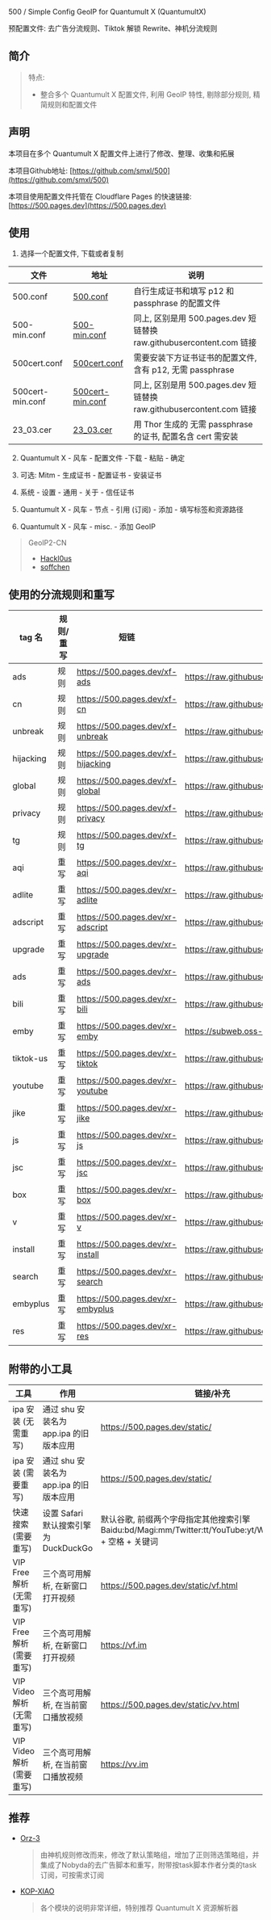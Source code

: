 500 / Simple Config GeoIP for Quantumult X (QuantumultX)

预配置文件: 去广告分流规则、Tiktok 解锁 Rewrite、神机分流规则


## 简介

> 特点: 
> 
> + 整合多个 Quantumult X 配置文件, 利用 GeoIP 特性, 剔除部分规则, 精简规则和配置文件
> 

## 声明

本项目在多个 Quantumult X 配置文件上进行了修改、整理、收集和拓展

本项目Github地址: [https://github.com/smxl/500](https://github.com/smxl/500)

本项目使用配置文件托管在 Cloudflare Pages 的快速链接: [https://500.pages.dev](https://500.pages.dev)


##  使用

1. 选择一个配置文件, 下载或者复制

文件|地址|说明
-|-|-
500.conf|[500.conf](https://raw.githubusercontent.com/smxl/500/main/500.conf)|自行生成证书和填写 p12 和 passphrase 的配置文件
500-min.conf|[500-min.conf](https://raw.githubusercontent.com/smxl/500/main/500.conf-min)|同上, 区别是用 500.pages.dev 短链替换 raw.githubusercontent.com 链接
500cert.conf|[500cert.conf](https://raw.githubusercontent.com/smxl/500/main/500cert.conf)|需要安装下方证书证书的配置文件, 含有 p12, 无需 passphrase
500cert-min.conf|[500cert-min.conf](https://raw.githubusercontent.com/smxl/500/main/500cert-min.conf)|同上, 区别是用 500.pages.dev 短链替换 raw.githubusercontent.com 链接
23_03.cer|[23_03.cer](https://raw.githubusercontent.com/smxl/500/main/static/23_03.cer)|用 Thor 生成的 无需 passphrase 的证书, 配置名含 cert 需安装
2. Quantumult X - 风车 - 配置文件 -下载 - 粘贴 - 确定

3. 可选: Mitm - 生成证书 - 配置证书 - 安装证书

4. 系统 - 设置 - 通用 - 关于 - 信任证书

5. Quantumult X - 风车 - 节点 - 引用 (订阅) - 添加 - 填写标签和资源路径

6. Quantumult X - 风车 - misc. - 添加 GeoIP

> GeoIP2-CN
> - [Hackl0us](https://cdn.jsdelivr.net/gh/Hackl0us/GeoIP2-CN@release/Country.mmdb)
> - [soffchen](https://raw.githubusercontent.com/soffchen/GeoIP2-CN/release/Country.mmdb)

## 使用的分流规则和重写

tag 名|规则/重写|短链|原链接
-|-|-|-
ads|规则|https://500.pages.dev/xf-ads|https://raw.githubusercontent.com/DivineEngine/Profiles/master/Quantumult/Filter/Guard/Advertising.list
cn|规则|https://500.pages.dev/xf-cn|https://raw.githubusercontent.com/DivineEngine/Profiles/master/Quantumult/Filter/China.list
unbreak|规则|https://500.pages.dev/xf-unbreak|https://raw.githubusercontent.com/DivineEngine/Profiles/master/Quantumult/Filter/Unbreak.list
hijacking|规则|https://500.pages.dev/xf-hijacking|https://raw.githubusercontent.com/DivineEngine/Profiles/master/Quantumult/Filter/Guard/Hijacking.list
global|规则|https://500.pages.dev/xf-global|https://raw.githubusercontent.com/DivineEngine/Profiles/master/Quantumult/Filter/Global.list
privacy|规则|https://500.pages.dev/xf-privacy|https://raw.githubusercontent.com/DivineEngine/Profiles/master/Quantumult/Filter/Guard/Privacy.list
tg|规则|https://500.pages.dev/xf-tg|https://raw.githubusercontent.com/DivineEngine/Profiles/master/Quantumult/Filter/Extra/Telegram/Telegram.list
aqi|重写|https://500.pages.dev/xr-aqi|https://raw.githubusercontent.com/chouchoui/QuanX/master/iOS_Weather_AQI_Standard.conf
adlite|重写|https://500.pages.dev/xr-adlite|https://raw.githubusercontent.com/blackmatrix7/ios_rule_script/master/rewrite/QuantumultX/AdvertisingLite/AdvertisingLite.conf
adscript|重写|https://500.pages.dev/xr-adscript|https://raw.githubusercontent.com/blackmatrix7/ios_rule_script/master/rewrite/QuantumultX/AdvertisingScript/AdvertisingScript.conf
upgrade|重写|https://500.pages.dev/xr-upgrade|https://raw.githubusercontent.com/blackmatrix7/ios_rule_script/master/rewrite/QuantumultX/Upgrade/Upgrade.conf
ads|重写|https://500.pages.dev/xr-ads|https://raw.githubusercontent.com/DivineEngine/Profiles/master/Quantumult/Rewrite/Block/Advertising.conf
bili|重写|https://500.pages.dev/xr-bili|https://raw.githubusercontent.com/blackmatrix7/ios_rule_script/master/script/bilibili/bilibili_plus.qxrewrite
emby|重写|https://500.pages.dev/xr-emby|https://subweb.oss-cn-hongkong.aliyuncs.com/Module/embyUnlocked.conf
tiktok-us|重写|https://500.pages.dev/xr-tiktok|https://raw.githubusercontent.com/Semporia/TikTok-Unlock/master/Quantumult%20X/TikTok-US.conf
youtube|重写|https://500.pages.dev/xr-youtube|https://raw.githubusercontent.com/Orz-3/QuantumultX/master/YouTube.conf
jike|重写|https://500.pages.dev/xr-jike|https://raw.githubusercontent.com/chouchoui/QuanX/master/Scripts/jike/jike.qx.conf
js|重写|https://500.pages.dev/xr-js|https://raw.githubusercontent.com/Orz-3/QuantumultX/master/JS.conf
jsc|重写|https://500.pages.dev/xr-jsc|https://raw.githubusercontent.com/Orz-3/QuantumultX/master/JS_GetCookie.conf
box|重写|https://500.pages.dev/xr-box|https://raw.githubusercontent.com/chavyleung/scripts/master/box/rewrite/boxjs.rewrite.quanx.conf
v|重写|https://500.pages.dev/xr-v|https://raw.githubusercontent.com/smxl/500/main/xd/v.conf
install|重写|https://500.pages.dev/xr-install|https://raw.githubusercontent.com/smxl/500/main/xd/install.conf
search|重写|https://500.pages.dev/xr-search|https://raw.githubusercontent.com/smxl/500/main/xd/search.conf
embyplus|重写|https://500.pages.dev/xr-embyplus|https://raw.githubusercontent.com/smxl/500/main/xd/embyplus.conf
res|重写|https://500.pages.dev/xr-res|https://raw.githubusercontent.com/smxl/500/main/xd/res.conf

## 附带的小工具

工具|作用|链接/补充
-|-|-
ipa 安装 (无需重写)|通过 shu 安装名为 app.ipa 的旧版本应用|https://500.pages.dev/static/
ipa 安装 (需要重写)|通过 shu 安装名为 app.ipa 的旧版本应用|https://500.pages.dev/static/
快速搜索 (需要重写)|设置 Safari 默认搜索引擎为 DuckDuckGo|默认谷歌, 前缀两个字母指定其他搜索引擎 Baidu:bd/Magi:mm/Twitter:tt/YouTube:yt/WolframAlpha:wa + 空格 + 关键词
VIP Free 解析 (无需重写)|三个高可用解析, 在新窗口打开视频|https://500.pages.dev/static/vf.html
VIP Free 解析 (需要重写)|三个高可用解析, 在新窗口打开视频|https://vf.im
VIP Video 解析 (无需重写)|三个高可用解析, 在当前窗口播放视频|https://500.pages.dev/static/vv.html
VIP Video 解析 (需要重写)|三个高可用解析, 在当前窗口播放视频|https://vv.im


## 推荐

+ [Orz-3](https://github.com/Orz-3/QuantumultX)

  > 由神机规则修改而来，修改了默认策略组，增加了正则筛选策略组，并集成了Nobyda的去广告脚本和重写，附带按task脚本作者分类的task订阅，可按需求订阅

+ [KOP-XIAO](https://github.com/KOP-XIAO/QuantumultX)

  > 各个模块的说明非常详细，特别推荐 Quantumult X 资源解析器
